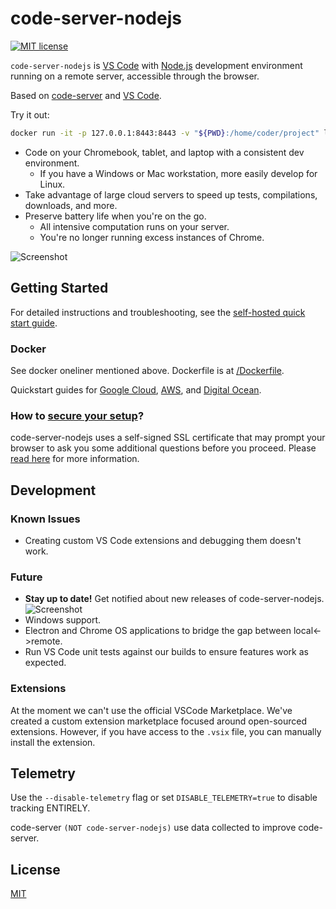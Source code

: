 # code-server-nodejs

[![MIT license](https://img.shields.io/badge/license-MIT-green.svg)](https://github.com/codercom/code-server/blob/master/LICENSE)

`code-server-nodejs` is [VS Code](https://github.com/Microsoft/vscode) with [Node.js](https://nodejs.org/) development environment running on a remote server, accessible through the browser.

Based on [code-server](https://github.com/codercom/code-server) and [VS Code](https://github.com/Microsoft/vscode).

Try it out:
```bash
docker run -it -p 127.0.0.1:8443:8443 -v "${PWD}:/home/coder/project" leask/code-server-nodejs --allow-http --no-auth
```

- Code on your Chromebook, tablet, and laptop with a consistent dev environment.
	- If you have a Windows or Mac workstation, more easily develop for Linux.
- Take advantage of large cloud servers to speed up tests, compilations, downloads, and more.
- Preserve battery life when you're on the go.
	- All intensive computation runs on your server.
	- You're no longer running excess instances of Chrome.

![Screenshot](https://github.com/codercom/code-server/blob/master/doc/assets/ide.png)

## Getting Started

For detailed instructions and troubleshooting, see the [self-hosted quick start guide](https://github.com/codercom/code-server/blob/master/doc/self-hosted/index.md).

### Docker

See docker oneliner mentioned above. Dockerfile is at [/Dockerfile](/Dockerfile).

Quickstart guides for [Google Cloud](https://github.com/codercom/code-server/blob/master/doc/admin/install/google_cloud.md), [AWS](https://github.com/codercom/code-server/blob/master/doc/admin/install/aws.md), and [Digital Ocean](https://github.com/codercom/code-server/blob/master/doc/admin/install/digitalocean.md).

### How to [secure your setup](https://github.com/codercom/code-server/blob/master/doc/security/ssl.md)?

code-server-nodejs uses a self-signed SSL certificate that may prompt your browser to ask you some additional questions before you proceed. Please [read here](https://github.com/codercom/code-server/blob/master/doc/self-hosted/index.md) for more information.

## Development

### Known Issues

- Creating custom VS Code extensions and debugging them doesn't work.

### Future
- **Stay up to date!** Get notified about new releases of code-server-nodejs.
  ![Screenshot](https://github.com/codercom/code-server/blob/master/doc/assets/release.gif)
- Windows support.
- Electron and Chrome OS applications to bridge the gap between local<->remote.
- Run VS Code unit tests against our builds to ensure features work as expected.

### Extensions

At the moment we can't use the official VSCode Marketplace. We've created a custom extension marketplace focused around open-sourced extensions. However, if you have access to the `.vsix` file, you can manually install the extension.

## Telemetry

Use the `--disable-telemetry` flag or set `DISABLE_TELEMETRY=true` to disable tracking ENTIRELY.

code-server `(NOT code-server-nodejs)` use data collected to improve code-server.

## License

[MIT](LICENSE)
